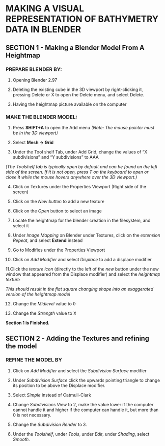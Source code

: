 MAKING A VISUAL REPRESENTATION OF BATHYMETRY DATA IN BLENDER
===

## SECTION 1 - Making a Blender Model From A Heightmap

### PREPARE BLENDER BY:

 1. Opening Blender 2.97
 
 2. Deleting the existing cube in the 3D viewport by right-clicking it, pressing Delete or X to open the Delete menu, and select Delete.
 
 3. Having the heightmap picture available on the computer

### MAKE THE BLENDER MODEL:
   1. Press **SHIFT+A** to open the Add menu 
       *(Note: The mouse pointer must be in the 3D viewport)* 
     
   2. Select **Mesh -> Grid**
   
   3. Under the Tool shelf Tab, under Add Grid, change the values of “X subdivisions” and “Y subdivisions” to AAA 
   
   *(The Toolshelf tab is typically open by default and can be found on the left side of the screen. If it is not open, press T on the 
   keyboard to open or close it while the mouse hovers anywhere over the 3D viewport.)*

   4. Click on Textures under the Properties Viewport (Right side of the screen)
   
   5. Click on the *New button* to add a new texture

   6. Click on the *Open* button to select an image
   
   7. Locate the heightmap for the blender creation in the filesystem, and select it
   
   8. Under *Image Mapping* on Blender under Textures, click on the *extension Repeat*, and select **Extend** instead
   
   9. Go to Modifies under the Properties Viewport
   
   10. Click on *Add Modifier* and select *Displace* to add a displace modifier
   
   11.Click the *texture icon* (directly to the left of the *new* button under the new window that appeared from the Displace modifier) and select the *heightmap texture*
   
   *This should result in the flat square changing shape into an exaggerated version of the heightmap model*
   
   12. Change the *Midlevel* value to 0
   
   13. Change the *Strength* value to X
   
**Section 1 is Finished.**
   
## SECTION 2 - Adding the Textures and refining the model

### REFINE THE MODEL BY

   1. Click on *Add Modifier* and select the *Subdivision Surface* modifier
   
   2. Under *Subdivision Surface* click the upwards pointing triangle to change its position to be above the Displace modifier.
   
   3. Select *Simple* instead of Catmull-Clark
   
   4. Change *Subdivisions View* to 2, make the value lower if the computer cannot handle it and higher if the computer can 
   handle it, but more than 0 is not necessary.
   
   5. Change the *Subdivision Render* to 3.
   
   6. Under the *Toolshelf*, under *Tools*, under *Edit*, under *Shading*, select *Smooth*.
